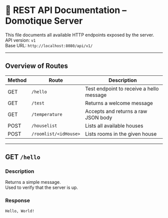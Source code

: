# 📡 REST API Documentation – Domotique Server

This file documents all available HTTP endpoints exposed by the server.  
API version: `v1`  
Base URL: `http://localhost:8080/api/v1/`

---

## Overview of Routes

| Method | Route                        | Description                                 |
|--------|------------------------------|---------------------------------------------|
| GET    | `/hello`                     | Test endpoint to receive a hello message    |
| GET    | `/test`                      | Returns a welcome message                   |
| GET    | `/temperature`               | Accepts and returns a raw JSON body         |
| POST   | `/houselist`                 | Lists all available houses                  |
| POST   | `/roomlist/<idHouse>`        | Lists rooms in the given house              |

---

##  GET `/hello`

### Description
Returns a simple message.  
Used to verify that the server is up.

### Response
```text
Hello, World!
